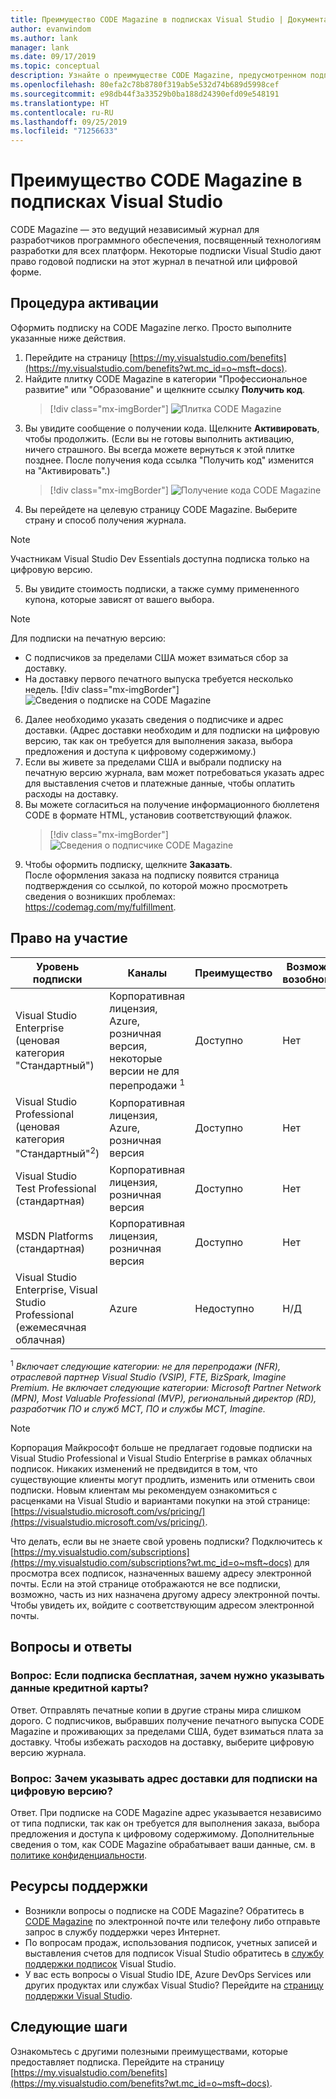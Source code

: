 ```yaml
---
title: Преимущество CODE Magazine в подписках Visual Studio | Документация Майкрософт
author: evanwindom
ms.author: lank
manager: lank
ms.date: 09/17/2019
ms.topic: conceptual
description: Узнайте о преимуществе CODE Magazine, предусмотренном подпиской Visual Studio.
ms.openlocfilehash: 80efa2c78b8780f319ab5e532d74b689d5998cef
ms.sourcegitcommit: e98db44f3a33529b0ba188d24390efd09e548191
ms.translationtype: HT
ms.contentlocale: ru-RU
ms.lasthandoff: 09/25/2019
ms.locfileid: "71256633"
---
```

# <a name="code-magazine-included-in-visual-studio-subscriptions"></a>Преимущество CODE Magazine в подписках Visual Studio

CODE Magazine — это ведущий независимый журнал для разработчиков программного обеспечения, посвященный технологиям разработки для всех платформ.  Некоторые подписки Visual Studio дают право годовой подписки на этот журнал в печатной или цифровой форме.

## <a name="activation-steps"></a>Процедура активации
Оформить подписку на CODE Magazine легко.  Просто выполните указанные ниже действия.

1. Перейдите на страницу [https://my.visualstudio.com/benefits](https://my.visualstudio.com/benefits?wt.mc_id=o~msft~docs).
2. Найдите плитку CODE Magazine в категории "Профессиональное развитие" или "Образование" и щелкните ссылку **Получить код**.
   > [!div class="mx-imgBorder"]
   > ![Плитка CODE Magazine](_img/vs-code-magazine/vs-code-magazine-tile.png "Плитка CODE Magazine")
3. Вы увидите сообщение о получении кода.  Щелкните **Активировать**, чтобы продолжить.  (Если вы не готовы выполнить активацию, ничего страшного.  Вы всегда можете вернуться к этой плитке позднее.  После получения кода ссылка "Получить код" изменится на "Активировать".)
   > [!div class="mx-imgBorder"]
   > ![Получение кода CODE Magazine](_img/vs-code-magazine/vs-code-magazine-success.png "Успешное получение кода")
4. Вы перейдете на целевую страницу CODE Magazine. Выберите страну и способ получения журнала. 
> [!NOTE]
> Участникам Visual Studio Dev Essentials доступна подписка только на цифровую версию. 
5. Вы увидите стоимость подписки, а также сумму примененного купона, которые зависят от вашего выбора.
> [!NOTE]
> Для подписки на печатную версию:
> - С подписчиков за пределами США может взиматься сбор за доставку. 
> - На доставку первого печатного выпуска требуется несколько недель.
   > [!div class="mx-imgBorder"]
   > ![Сведения о подписке на CODE Magazine](_img/vs-code-magazine/vs-code-magazine-details.png "Сведения о подписке и ее стоимость")
6. Далее необходимо указать сведения о подписчике и адрес доставки.  (Адрес доставки необходим и для подписки на цифровую версию, так как он требуется для выполнения заказа, выбора предложения и доступа к цифровому содержимому.)
7. Если вы живете за пределами США и выбрали подписку на печатную версию журнала, вам может потребоваться указать адрес для выставления счетов и платежные данные, чтобы оплатить расходы на доставку. 
8. Вы можете согласиться на получение информационного бюллетеня CODE в формате HTML, установив соответствующий флажок.
   > [!div class="mx-imgBorder"]
   > ![Сведения о подписчике CODE Magazine](_img/vs-code-magazine/vs-code-magazine-subscriber-info.png "Сведения о подписчике и адрес доставки")
9. Чтобы оформить подписку, щелкните **Заказать**.  
После оформления заказа на подписку появится страница подтверждения со ссылкой, по которой можно просмотреть сведения о возникших проблемах: https://codemag.com/my/fulfillment. 

## <a name="eligibility"></a>Право на участие
| Уровень подписки                                                 |     Каналы                                            | Преимущество                                                          | Возможность возобновления    |
|--------------------------------------------------------------------|---------------------------------------------------------|------------------------------------------------------------------|---------------|
| Visual Studio Enterprise (ценовая категория "Стандартный")   | Корпоративная лицензия, Azure, розничная версия, некоторые версии не для перепродажи <sup>1</sup> | Доступно       |  Нет          |
| Visual Studio Professional (ценовая категория "Стандартный"<sup>2</sup>) | Корпоративная лицензия, Azure, розничная версия                                       | Доступно                                                            |  Нет          |
| Visual Studio Test Professional (стандартная)                         | Корпоративная лицензия, розничная версия                                              | Доступно                                             |  Нет          |
| MSDN Platforms (стандартная)                                          | Корпоративная лицензия, розничная версия                                              | Доступно                                              |  Нет          |
| Visual Studio Enterprise, Visual Studio Professional (ежемесячная облачная) | Azure | Недоступно | Н/Д |

<sup>1</sup> *Включает следующие категории:  не для перепродажи (NFR), отраслевой партнер Visual Studio (VSIP), FTE, BizSpark, Imagine Premium.  Не включает следующие категории: Microsoft Partner Network (MPN), Most Valuable Professional (MVP), региональный директор (RD), разработчик ПО и служб MCT, ПО и службы MCT, Imagine.*

> [!NOTE]
> Корпорация Майкрософт больше не предлагает годовые подписки на Visual Studio Professional и Visual Studio Enterprise в рамках облачных подписок. Никаких изменений не предвидится в том, что существующие клиенты могут продлить, изменить или отменить свои подписки. Новым клиентам мы рекомендуем ознакомиться с расценками на Visual Studio и вариантами покупки на этой странице: [https://visualstudio.microsoft.com/vs/pricing/](https://visualstudio.microsoft.com/vs/pricing/).

Что делать, если вы не знаете свой уровень подписки?  Подключитесь к [https://my.visualstudio.com/subscriptions](https://my.visualstudio.com/subscriptions?wt.mc_id=o~msft~docs) для просмотра всех подписок, назначенных вашему адресу электронной почты. Если на этой странице отображаются не все подписки, возможно, часть из них назначена другому адресу электронной почты.  Чтобы увидеть их, войдите с соответствующим адресом электронной почты.

## <a name="frequently-asked-questions"></a>Вопросы и ответы
### <a name="q-if-the-subscription-is-free-why-am-i-being-asked-for-a-credit-card"></a>Вопрос: Если подписка бесплатная, зачем нужно указывать данные кредитной карты?  
Ответ. Отправлять печатные копии в другие страны мира слишком дорого.  С подписчиков, выбравших получение печатного выпуска CODE Magazine и проживающих за пределами США, будет взиматься плата за доставку. Чтобы избежать расходов на доставку, выберите цифровую версию журнала. 

### <a name="q-why-do-i-need-to-provide-a-delivery-address-for-a-digital-subscription"></a>Вопрос: Зачем указывать адрес доставки для подписки на цифровую версию?
Ответ.  При подписке на CODE Magazine адрес указывается независимо от типа подписки, так как он требуется для выполнения заказа, выбора предложения и доступа к цифровому содержимому.  Дополнительные сведения о том, как CODE Magazine обрабатывает ваши данные, см. в [политике конфиденциальности](https://www.codemag.com/Home/Privacy).

## <a name="support-resources"></a>Ресурсы поддержки
- Возникли вопросы о подписке на CODE Magazine?  Обратитесь в [CODE Magazine](https://www.codemag.com/contact) по электронной почте или телефону либо отправьте запрос в службу поддержки через Интернет.
- По вопросам продаж, использования подписок, учетных записей и выставления счетов для подписок Visual Studio обратитесь в [службу поддержки подписок](https://visualstudio.microsoft.com/subscriptions/support/) Visual Studio.
- У вас есть вопросы о Visual Studio IDE, Azure DevOps Services или других продуктах или службах Visual Studio?  Перейдите на [страницу поддержки Visual Studio](https://visualstudio.microsoft.com/support/).

## <a name="next-steps"></a>Следующие шаги
Ознакомьтесь с другими полезными преимуществами, которые предоставляет подписка. Перейдите на страницу [https://my.visualstudio.com/benefits](https://my.visualstudio.com/benefits?wt.mc_id=o~msft~docs).

